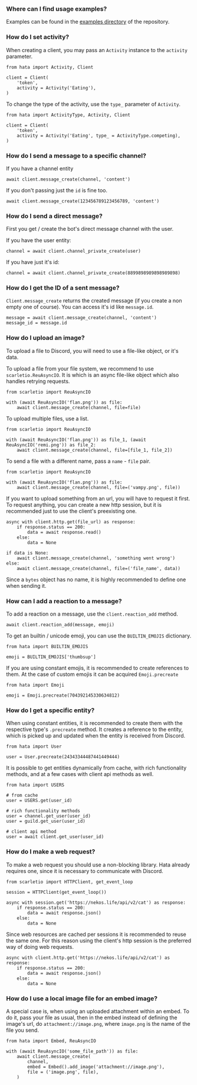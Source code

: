 ### Where can I find usage examples?

Examples can be found in the [examples directory](https://github.com/HuyaneMatsu/hata/tree/master/docs/examples) of the
repository.

### How do I set activity?

When creating a client, you may pass an `Activity` instance to the `activity` parameter.

```py3
from hata import Activity, Client

client = Client(
    'token',
    activity = Activity('Eating'),
)
```

To change the type of the activity, use the `type_` parameter of `Activity`.

```py3
from hata import ActivityType, Activity, Client

client = Client(
    'token',
    activity = Activity('Eating', type_ = ActivityType.competing),
)
```

### How do I send a message to a specific channel?

If you have a channel entity

```py3
await client.message_create(channel, 'content')
```

If you don't passing just the `id` is fine too.

```py3
await client.message_create(123456789123456789, 'content')
```

### How do I send a direct message?

First you get / create the bot's direct message channel with the user.

If you have the user entity:

```py3
channel = await client.channel_private_create(user)
```

If you have just it's id:

```py3
channel = await client.channel_private_create(8899898989898989898)
```

### How do I get the ID of a sent message?

`Client.message_create` returns the created message (if you create a non empty one of course).
You can access it's id like `message.id`.

```py3
message = await client.message_create(channel, 'content')
message_id = message.id
```

### How do I upload an image?

To upload a file to Discord, you will need to use a file-like object, or it's data.

To upload a file from your file system, we recommend to use `scarletio.ReuAsyncIO`. It is which is an async file-like
object which also handles retrying requests.

```py3
from scarletio import ReuAsyncIO

with (await ReuAsyncIO('flan.png')) as file:
    await client.message_create(channel, file=file)
```

To upload multiple files, use a list.

```py3
from scarletio import ReuAsyncIO

with (await ReuAsyncIO('flan.png')) as file_1, (await ReuAsyncIO('remi.png')) as file_2:
    await client.message_create(channel, file=[file_1, file_2])
```

To send a file with a different name, pass a `name` - `file` pair.

```py3
from scarletio import ReuAsyncIO

with (await ReuAsyncIO('flan.png')) as file:
    await client.message_create(channel, file=('vampy.png', file))
```

If you want to upload something from an url, you will have to request it first. To request anything, you can create
a new http session, but it is recommended just to use the client's preexisting one.

```py3
async with client.http.get(file_url) as response:
    if response.status == 200:
        data = await response.read()
    else:
        data = None

if data is None:
    await client.message_create(channel, 'something went wrong')
else:
    await client.message_create(channel, file=('file_name', data))
```

Since a `bytes` object has no name, it is highly recommended to define one when sending it.

### How can I add a reaction to a message?

To add a reaction on a message, use the `client.reaction_add` method.

```py3
await client.reaction_add(message, emoji)
```

To get an builtin / unicode emoji, you can use the `BUILTIN_EMOJIS` dictionary.

```py3
from hata import BUILTIN_EMOJIS

emoji = BUILTIN_EMOJIS['thumbsup']
```

If you are using constant emojis, it is recommended to create references to them. At the case of custom emojis it can
be acquired `Emoji.precreate`

```py3
from hata import Emoji

emoji = Emoji.precreate(704392145330634812)
```

### How do I get a specific entity?

When using constant entities, it is recommended to create them with the respective type's `.precreate` method.
It creates a reference to the entity, which is picked up and updated when the entity is received from Discord.

```py3
from hata import User

user = User.precreate(24343344487441449444)
```

It is possible to get entities dynamically from cache, with rich functionality methods, and at a few cases with client
api methods as well.

```py3
from hata import USERS

# from cache
user = USERS.get(user_id)

# rich functionality methods
user = channel.get_user(user_id)
user = guild.get_user(user_id)

# client api method
user = await client.get_user(user_id)
```

### How do I make a web request?

To make a web request you should use a non-blocking library. Hata already requires one, since it is necessary to
communicate with Discord.

```py3
from scarletio import HTTPClient, get_event_loop

session = HTTPClient(get_event_loop())

async with session.get('https://nekos.life/api/v2/cat') as response:
    if response.status == 200:
        data = await response.json()
    else:
        data = None
```

Since web resources are cached per sessions it is recommended to reuse the same one. For this reason using the client's
http session is the preferred way of doing web requests.

```py3
async with client.http.get('https://nekos.life/api/v2/cat') as response:
    if response.status == 200:
        data = await response.json()
    else:
        data = None
```

### How do I use a local image file for an embed image?

A special case is, when using an uploaded attachment within an embed. To do it, pass your file as usual, then in the
embed instead of defining the image's url, do `attachment://image.png`, where `image.png` is the name of the file you
send.

```py3
from hata import Embed, ReuAsyncIO

with (await ReuAsyncIO('some_file_path')) as file:
    await client.message_create(
        channel,
        embed = Embed().add_image('attachment://image.png'),
        file = ('image.png', file),
    )
```
